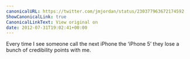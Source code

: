 ```yaml
---
canonicalURL: https://twitter.com/jmjordan/status/230377963672174592
ShowCanonicalLink: true
CanonicalLinkText: View original on
date: 2012-07-31T19:02:41+00:00
---
```

Every time I see someone call the next iPhone the ‘iPhone 5’ they lose a bunch of credibility points with me.